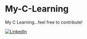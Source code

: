 # My-C-Learning
My C Learning...feel free to contribute!

[![LinkedIn](https://content.linkedin.com/content/dam/brand/site/img/logo/in-box-variations.png)](https://www.linkedin.com/in/prasannabarge)

